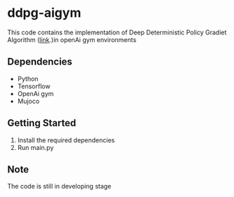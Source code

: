 # ddpg-aigym
This code contains the implementation of Deep Deterministic Policy Gradiet Algorithm ([link](http://arxiv.org/abs/1509.02971).)in openAi gym environments

## Dependencies
- Python
- Tensorflow
- OpenAi gym
- Mujoco
 
## Getting Started
1. Install the required dependencies
2. Run main.py

## Note
The code is still in developing stage
